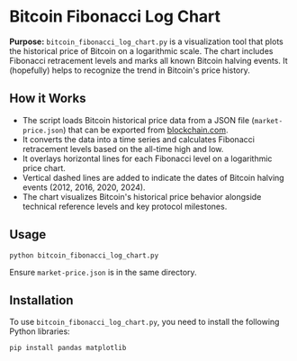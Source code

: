 # Bitcoin Fibonacci Log Chart

**Purpose:** `bitcoin_fibonacci_log_chart.py` is a visualization tool that plots the historical price of Bitcoin on a logarithmic scale. The chart includes Fibonacci retracement levels and marks all known Bitcoin halving events. It (hopefully) helps to recognize the trend in Bitcoin's price history.

## How it Works

- The script loads Bitcoin historical price data from a JSON file (`market-price.json`) that can be exported from [blockchain.com](https://www.blockchain.com/charts/market-price).
- It converts the data into a time series and calculates Fibonacci retracement levels based on the all-time high and low.
- It overlays horizontal lines for each Fibonacci level on a logarithmic price chart.
- Vertical dashed lines are added to indicate the dates of Bitcoin halving events (2012, 2016, 2020, 2024).
- The chart visualizes Bitcoin's historical price behavior alongside technical reference levels and key protocol milestones.

## Usage
```
python bitcoin_fibonacci_log_chart.py
```

Ensure `market-price.json` is in the same directory.

## Installation

To use `bitcoin_fibonacci_log_chart.py`, you need to install the following Python libraries:

```
pip install pandas matplotlib
```